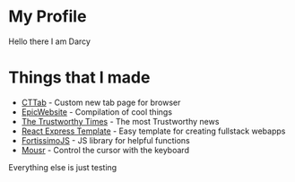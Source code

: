 # My Profile

Hello there I am Darcy

# Things that I made

- [CTTab](https://darccyy.github.io/cttab) - Custom new tab page for browser
- [EpicWebsite](https://epicwebsite.bruh.international/) - Compilation of cool things
- [The Trustworthy Times](https://trustworthytimes.herokuapp.com/) - The most Trustworthy news
- [React Express Template](https://github.com/darccyy/react-express-template) - Easy template for creating fullstack webapps
- [FortissimoJS](https://github.com/fortissimojs/fortissimojs.github.io) - JS library for helpful functions
- [Mousr](https://github.com/darccyy/mousr) - Control the cursor with the keyboard

Everything else is just testing
